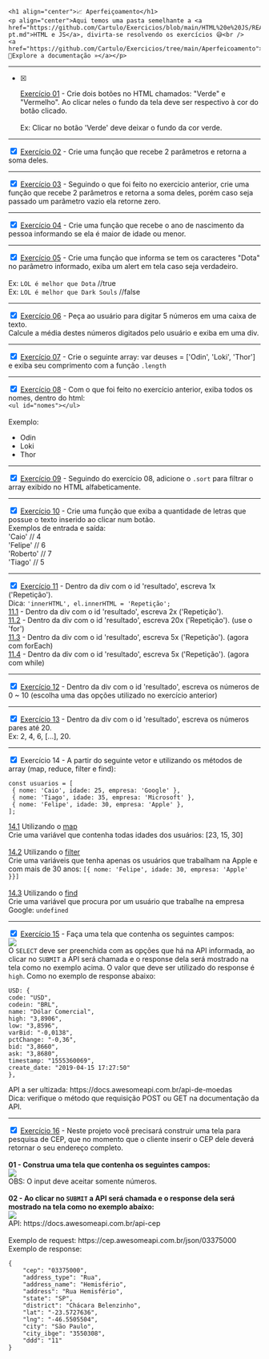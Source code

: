     <h1 align="center">📈 Aperfeiçoamento</h1>
    <p align="center">Aqui temos uma pasta semelhante a <a href="https://github.com/Cartulo/Exercicios/blob/main/HTML%20e%20JS/README-pt.md">HTML e JS</a>, divirta-se resolvendo os exercícios 😅<br />
    <a href="https://github.com/Cartulo/Exercicios/tree/main/Aperfeicoamento">🔎Explore a documentação »</a></p>

---

- [x] <p>
                        <a href="https://github.com/Cartulo/Exercicios/blob/main/Aperfeicoamento/exercicio1.html">Exercício 01</a> - Crie dois botões no HTML chamados: "Verde" e "Vermelho". Ao clicar neles o fundo da tela deve ser respectivo à cor do botão clicado. <br> <br>
                        Ex: Clicar no botão 'Verde' deve deixar o fundo da cor verde.
                        </p>

---

<p>
<input type="checkbox" checked>
<a href="https://github.com/Cartulo/Exercicios/blob/main/Aperfeicoamento/exercicio2.html">Exercício 02</a> - Crie uma função que recebe 2 parâmetros e retorna a soma deles.
</p>

---

<p>
<input type="checkbox" checked>
<a href="https://github.com/Cartulo/Exercicios/blob/main/Aperfeicoamento/exercicio3.html">Exercício 03</a> - Seguindo o que foi feito no exercicio anterior, crie uma função que recebe 2 parâmetros e retorna a soma deles, porém caso seja passado um parâmetro vazio ela retorne zero.
</p>

---

<p>
<input type="checkbox" checked>
<a href="https://github.com/Cartulo/Exercicios/blob/main/Aperfeicoamento/exercicio4.html">Exercício 04</a> - Crie uma função que recebe o ano de nascimento da pessoa informando se ela é maior de idade ou menor.
</p>

---

<p>
<input type="checkbox" checked>
<a href="https://github.com/Cartulo/Exercicios/blob/main/Aperfeicoamento/exercicio5.html">Exercício 05</a> - Crie uma função que informa se tem os caracteres "Dota" no parâmetro informado, exiba um alert em tela caso seja verdadeiro. <br>
<br>
Ex: <code>LOL é melhor que Dota</code> //true <br>
Ex: <code>LOL é melhor que Dark Souls</code> //false <br>
</p>

---

<p>
<input type="checkbox" checked>
<a href="https://github.com/Cartulo/Exercicios/blob/main/Aperfeicoamento/exercicio6.html">Exercício 06</a> - Peça ao usuário para digitar 5 números em uma caixa de texto. <br>
Calcule a média destes números digitados pelo usuário e exiba em uma div.
</p>

---

<p>
<input type="checkbox" checked>
<a href="https://github.com/Cartulo/Exercicios/blob/main/Aperfeicoamento/exercicio7.html">Exercício 07</a> - Crie o seguinte array: var deuses = ['Odin', 'Loki', 'Thor'] e exiba seu comprimento com a função <code>.length</code>
</p>

---

<p>
<input type="checkbox" checked>
<a href="https://github.com/Cartulo/Exercicios/blob/main/Aperfeicoamento/exercicio8.html">Exercício 08</a> - Com o que foi feito no exercício anterior, exiba todos os nomes, dentro do html: 
<code>
&ltul id="nomes">&lt/ul>
</code> <br>
Exemplo:
<ul id="nomes">
    <li>Odin</li>
    <li>Loki</li>
    <li>Thor</li>
</ul>
</p>

---

<p>
<input type="checkbox" checked>
<a href="https://github.com/Cartulo/Exercicios/blob/main/Aperfeicoamento/exercicio9.html">Exercício 09</a> - Seguindo do exercício 08, adicione o <code>.sort</code> para filtrar o array exibido no HTML alfabeticamente.
</p>

---

<p>
<input type="checkbox" checked>
<a href="https://github.com/Cartulo/Exercicios/blob/main/Aperfeicoamento/exercicio10.html">Exercício 10</a> - Crie uma função que exiba a quantidade de letras que possue o texto inserido ao clicar num botão. <br>
Exemplos de entrada e saída: <br>
'Caio' // 4 <br>
'Felipe' // 6 <br>
'Roberto' // 7 <br>
'Tiago' // 5
</p>

---

<p>
<input type="checkbox" checked>
<a href="https://github.com/Cartulo/Exercicios/blob/main/Aperfeicoamento/exercicio11.html">Exercício 11</a> - Dentro da div com o id 'resultado', escreva 1x ('Repetição'). <br>
Dica: <code>'innerHTML', el.innerHTML = 'Repetição';</code> <br>
<a href="https://github.com/Cartulo/Exercicios/blob/main/Aperfeicoamento/exercicio11.1.html">11.1</a> - Dentro da div com o id 'resultado', escreva 2x ('Repetição'). <br>
<a href="https://github.com/Cartulo/Exercicios/blob/main/Aperfeicoamento/exercicio11.2.html">11.2</a> - Dentro da div com o id 'resultado', escreva 20x ('Repetição'). (use o 'for') <br>
<a href="https://github.com/Cartulo/Exercicios/blob/main/Aperfeicoamento/exercicio11.3.html">11.3</a> - Dentro da div com o id 'resultado', escreva 5x ('Repetição'). (agora com forEach) <br>
<a href="https://github.com/Cartulo/Exercicios/blob/main/Aperfeicoamento/exercicio11.4.html">11.4</a> - Dentro da div com o id 'resultado', escreva 5x ('Repetição'). (agora com while)
</p>

---

<p>
<input type="checkbox" checked>
<a href="https://github.com/Cartulo/Exercicios/blob/main/Aperfeicoamento/exercicio12.html">Exercício 12</a> - Dentro da div com o id 'resultado', escreva os números de 0 ~ 10 (escolha uma das opções utilizado no exercício anterior)
</p>

---

<p>
<input type="checkbox" checked>
<a href="https://github.com/Cartulo/Exercicios/blob/main/Aperfeicoamento/exercicio13.html">Exercício 13</a> - Dentro da div com o id 'resultado', escreva os números pares até 20. <br>
Ex: 2, 4, 6, [...], 20.
</p>

---

<p>
<input type="checkbox" checked>
Exercício 14 - A partir do seguinte vetor e utilizando os métodos de array (map, reduce, filter e find):
</p>
<pre>
<code>const usuarios = [
 { nome: 'Caio', idade: 25, empresa: 'Google' },
 { nome: 'Tiago', idade: 35, empresa: 'Microsoft' },
 { nome: 'Felipe', idade: 30, empresa: 'Apple' },
];</code>
</pre>
<p>
<a href="https://github.com/Cartulo/Exercicios/blob/main/Aperfeicoamento/exercicio14.1.html">14.1</a> Utilizando o <a href="https://www.w3schools.com/jsref/jsref_map.asp">map</a><br>
Crie uma variável que contenha todas idades dos usuários: [23, 15, 30] <br><br>
<a href="https://github.com/Cartulo/Exercicios/blob/main/Aperfeicoamento/exercicio14.2.html">14.2</a>
Utilizando o <a href="https://www.w3schools.com/jsref/jsref_filter.asp">filter</a><br>
Crie uma variáveis que tenha apenas os usuários que trabalham na Apple e com mais de 30 anos: <code>[{ nome: 'Felipe', idade: 30, empresa: 'Apple' }}]</code> <br><br>
<a href="https://github.com/Cartulo/Exercicios/blob/main/Aperfeicoamento/exercicio14.3.html">14.3</a> Utilizando o <a href="https://www.w3schools.com/JSREF/jsref_find.asp">find</a><br>
Crie uma variável que procura por um usuário que trabalhe na empresa Google: <code>undefined</code>
</p>

---

<p>
<input type="checkbox" checked>
<a href="https://github.com/Cartulo/Exercicios/blob/main/Aperfeicoamento/exercicio15.html">Exercício 15</a> - Faça uma tela que contenha os seguintes campos: <br>
<img src="https://github.com/Cartulo/Exercicios/blob/main/img/aperfeicoamento-ex15.png"> <br>
O <code>SELECT</code> deve ser preenchida com as opções que há na API informada, ao clicar no <code>SUBMIT</code> a API será chamada e o response dela será mostrado na tela como no exemplo acima. O valor que deve ser utilizado do response é <code>high</code>. Como no exemplo de response abaixo:
<pre>
<code>USD: {
code: "USD",
codein: "BRL",
name: "Dólar Comercial",
high: "3,8906",
low: "3,8596",
varBid: "-0,0138",
pctChange: "-0,36",
bid: "3,8660",
ask: "3,8680",
timestamp: "1555360069",
create_date: "2019-04-15 17:27:50"
},</code>
</pre>
API a ser ultizada: https://docs.awesomeapi.com.br/api-de-moedas <br>
Dica: verifique o método que requisição POST ou GET na documentação da API.
</p>

---

<p>
<input type="checkbox" checked>
<a href="https://github.com/Cartulo/Exercicios/blob/main/Aperfeicoamento/exercicio16.html">Exercício 16</a> - Neste projeto você precisará construir uma tela para pesquisa de CEP, que no momento que o cliente inserir o CEP dele deverá retornar o seu endereço completo. <br> <br>
<strong>01 - Construa uma tela que contenha os seguintes campos:</strong><br>
<img src="https://github.com/Cartulo/Exercicios/blob/main/img/aperfeicoamento-ex16-img1.png" /> <br>
OBS: O input deve aceitar somente números. <br> <br>
<strong>02 - Ao clicar no <code>SUBMIT</code> a API será chamada e o response dela será mostrado na tela como no exemplo abaixo:</strong><br>
<img src="https://github.com/Cartulo/Exercicios/blob/main/img/aperfeicoamento-ex16-img2.png" /> <br>
API: https://docs.awesomeapi.com.br/api-cep <br> <br>
Exemplo de request: https://cep.awesomeapi.com.br/json/03375000 <br>
Exemplo de response:
<pre>
<code>{
    "cep": "03375000",
    "address_type": "Rua",
    "address_name": "Hemisfério",
    "address": "Rua Hemisfério",
    "state": "SP",
    "district": "Chácara Belenzinho",
    "lat": "-23.5727636",
    "lng": "-46.5505504",
    "city": "São Paulo",
    "city_ibge": "3550308",
    "ddd": "11"
}</code>
</pre>
